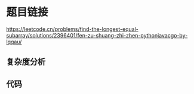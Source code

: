 # 题目链接

https://leetcode.cn/problems/find-the-longest-equal-subarray/solutions/2396401/fen-zu-shuang-zhi-zhen-pythonjavacgo-by-lqqau/

## 复杂度分析



## 代码

```c++

```